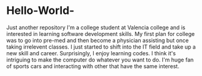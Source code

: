 # Hello-World-
Just another repository 
I'm a college student at Valencia college and is interested in learning software development skills. My first plan for college was to go into pre-med and then become a physician assisting but once taking irrelevent classes. I just started to shift into the IT field and take up a new skill and career. Surprisingly, I enjoy learning codes. I think it's intriguing to make the computer do whatever you want to do. I'm huge fan of sports cars and interacting with other that have the same interest. 
